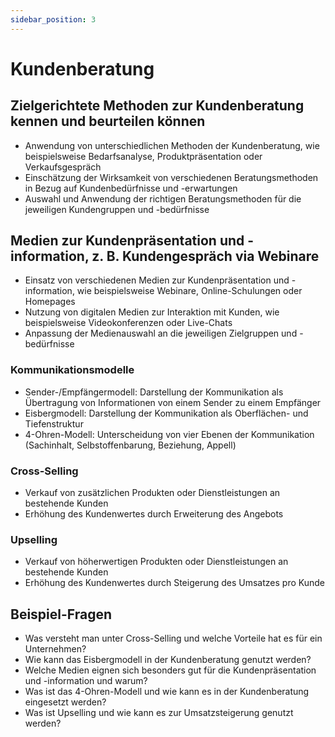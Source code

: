 ```yaml
---
sidebar_position: 3
---
```


# Kundenberatung

<!--
Zielgerichtete Methoden zur Kundenberatung
kennen und beurteilen können
Medien zur Kundenpräsentation und -information,
z. B. Kundengespräch via Webbinare

-   Online-Schulungen
-   Homepage
-   Kommunikationsmodelle, z. B.
    « Sender-/Empfängermodell
    Eisbergmodell
    e 4-Ohren-Modell
-   Cross-Selling
-   Upselling -->

## Zielgerichtete Methoden zur Kundenberatung kennen und beurteilen können

-   Anwendung von unterschiedlichen Methoden der Kundenberatung, wie beispielsweise Bedarfsanalyse, Produktpräsentation oder Verkaufsgespräch
-   Einschätzung der Wirksamkeit von verschiedenen Beratungsmethoden in Bezug auf Kundenbedürfnisse und -erwartungen
-   Auswahl und Anwendung der richtigen Beratungsmethoden für die jeweiligen Kundengruppen und -bedürfnisse

## Medien zur Kundenpräsentation und -information, z. B. Kundengespräch via Webinare

-   Einsatz von verschiedenen Medien zur Kundenpräsentation und -information, wie beispielsweise Webinare, Online-Schulungen oder Homepages
-   Nutzung von digitalen Medien zur Interaktion mit Kunden, wie beispielsweise Videokonferenzen oder Live-Chats
-   Anpassung der Medienauswahl an die jeweiligen Zielgruppen und -bedürfnisse

### Kommunikationsmodelle

-   Sender-/Empfängermodell: Darstellung der Kommunikation als Übertragung von Informationen von einem Sender zu einem Empfänger
-   Eisbergmodell: Darstellung der Kommunikation als Oberflächen- und Tiefenstruktur
-   4-Ohren-Modell: Unterscheidung von vier Ebenen der Kommunikation (Sachinhalt, Selbstoffenbarung, Beziehung, Appell)

### Cross-Selling

-   Verkauf von zusätzlichen Produkten oder Dienstleistungen an bestehende Kunden
-   Erhöhung des Kundenwertes durch Erweiterung des Angebots

### Upselling

-   Verkauf von höherwertigen Produkten oder Dienstleistungen an bestehende Kunden
-   Erhöhung des Kundenwertes durch Steigerung des Umsatzes pro Kunde

## Beispiel-Fragen

-   Was versteht man unter Cross-Selling und welche Vorteile hat es für ein Unternehmen?
-   Wie kann das Eisbergmodell in der Kundenberatung genutzt werden?
-   Welche Medien eignen sich besonders gut für die Kundenpräsentation und -information und warum?
-   Was ist das 4-Ohren-Modell und wie kann es in der Kundenberatung eingesetzt werden?
-   Was ist Upselling und wie kann es zur Umsatzsteigerung genutzt werden?
